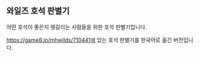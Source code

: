 ## 와일즈 호석 판별기

어떤 호석이 좋은지 헷갈리는 사람들을 위한 호석 판별기입니다.

https://game8.jp/mhwilds/710441에 있는 호석 판별기를 한국어로 옮긴 버전입니다.
